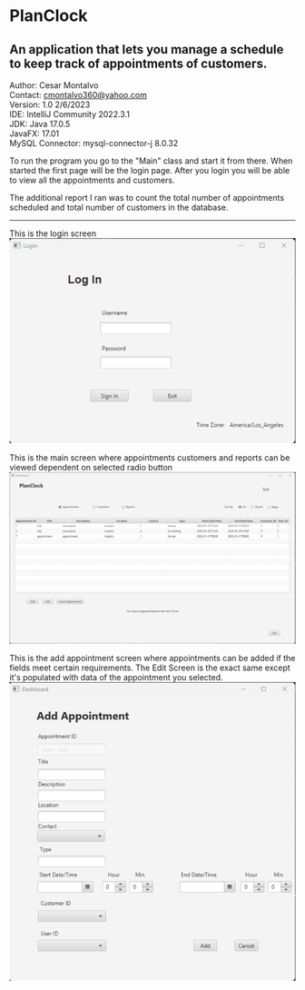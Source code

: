 # PlanClock 
## An application that lets you manage a schedule to keep track of appointments of customers.
Author: Cesar Montalvo<br/>
Contact: cmontalvo360@yahoo.com<br/>
Version: 1.0  2/6/2023<br/>
IDE: IntelliJ Community 2022.3.1<br/>
JDK: Java 17.0.5<br/>
JavaFX: 17.01<br/>
MySQL Connector: mysql-connector-j 8.0.32<br/>

To run the program you go to the "Main" class and start it from there. When started the first page will be the login page.
After you login you will be able to view all the appointments and customers.

The additional report I ran was to count the total number of appointments scheduled and total number of customers in the database.

---

This is the login screen
![login screen image](./images/login.png)

This is the main screen where appointments customers and reports can be viewed dependent on selected radio button
![main screen image](./images/appointments.png)

This is the add appointment screen where appointments can be added if the fields meet certain requirements. The Edit Screen is the exact same except it's populated with data of the appointment you selected.
![add appointment screen image](./images/addAppointment.png)